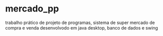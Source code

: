 # mercado_pp
 trabalho prático de projeto de programas, sistema de super mercado de compra e venda desenvolvodo em java desktop, banco de dados e swing

